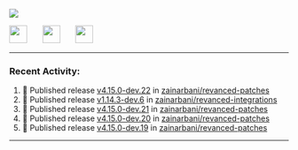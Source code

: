 <p align="left">
  <!-- Typing SVG by DenverCoder1 - https://github.com/DenverCoder1/readme-typing-svg -->
  <a href="https://github.com/DenverCoder1/readme-typing-svg">
    <img src="https://readme-typing-svg.demolab.com/?lines=Hello%2E%2E%2E;Im%20Zain;&font=Fira%20Code&center=false&width=440&height=45&color=00FFFF&vCenter=true&pause=1000&size=22" /></a>
</p>

<p align="left">
  <a href="https://www.youtube.com/@zainarbani"><img width="32px" src="https://www.freeiconspng.com/uploads/youtube-subscribe-png-youtube-subscribe-to-5.png"/></a>
  &#8287;&#8287;&#8287;&#8287;&#8287;
  <a href="mailto:zaintsyariev@gmail.com"><img width="32px" src="https://www.freeiconspng.com/uploads/email-icon--100-flat-vol-2-iconset--graphicloads-18.png"/></a>
  &#8287;&#8287;&#8287;&#8287;&#8287;
  <a href="https://t.me/AnotherZain"><img width="32px" src="https://www.freeiconspng.com/uploads/telegram-icon-1.png"></a>
</p>

---

<h3>Recent Activity:</h3>

<!-- https://github.com/jamesgeorge007/github-activity-readme -->
<!--START_SECTION:activity-->
1. 🚀 Published release [v4.15.0-dev.22](https://github.com/zainarbani/revanced-patches/releases/tag/v4.15.0-dev.22) in [zainarbani/revanced-patches](https://github.com/zainarbani/revanced-patches)
2. 🚀 Published release [v1.14.3-dev.6](https://github.com/zainarbani/revanced-integrations/releases/tag/v1.14.3-dev.6) in [zainarbani/revanced-integrations](https://github.com/zainarbani/revanced-integrations)
3. 🚀 Published release [v4.15.0-dev.21](https://github.com/zainarbani/revanced-patches/releases/tag/v4.15.0-dev.21) in [zainarbani/revanced-patches](https://github.com/zainarbani/revanced-patches)
4. 🚀 Published release [v4.15.0-dev.20](https://github.com/zainarbani/revanced-patches/releases/tag/v4.15.0-dev.20) in [zainarbani/revanced-patches](https://github.com/zainarbani/revanced-patches)
5. 🚀 Published release [v4.15.0-dev.19](https://github.com/zainarbani/revanced-patches/releases/tag/v4.15.0-dev.19) in [zainarbani/revanced-patches](https://github.com/zainarbani/revanced-patches)
<!--END_SECTION:activity-->

---
